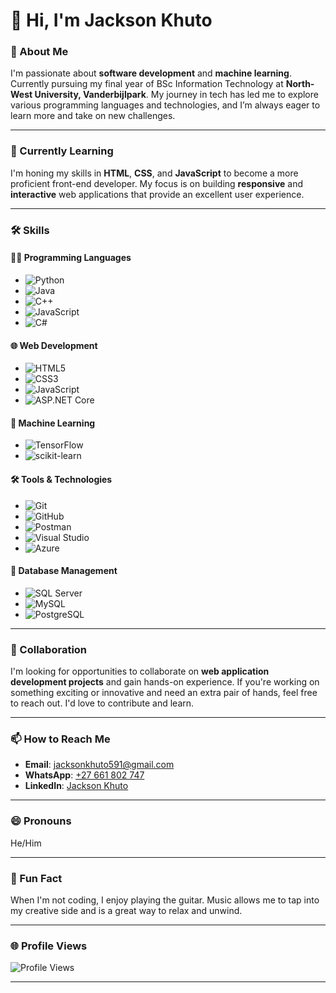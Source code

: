 # 👋 Hi, I'm Jackson Khuto

### 👀 About Me
I'm passionate about **software development** and **machine learning**. Currently pursuing my final year of BSc Information Technology at **North-West University, Vanderbijlpark**. My journey in tech has led me to explore various programming languages and technologies, and I’m always eager to learn more and take on new challenges.

---

### 🌱 Currently Learning
I'm honing my skills in **HTML**, **CSS**, and **JavaScript** to become a more proficient front-end developer. My focus is on building **responsive** and **interactive** web applications that provide an excellent user experience.

---

### 🛠️ Skills

#### 🧑‍💻 Programming Languages
- ![Python](https://img.shields.io/badge/Python-3776AB?style=flat-square&logo=python&logoColor=white)
- ![Java](https://img.shields.io/badge/Java-007396?style=flat-square&logo=java&logoColor=white)
- ![C++](https://img.shields.io/badge/C++-00599C?style=flat-square&logo=c%2B%2B&logoColor=white)
- ![JavaScript](https://img.shields.io/badge/JavaScript-F7DF1E?style=flat-square&logo=javascript&logoColor=black)
- ![C#](https://img.shields.io/badge/C%23-239120?style=flat-square&logo=c-sharp&logoColor=white)

#### 🌐 Web Development
- ![HTML5](https://img.shields.io/badge/HTML5-E34F26?style=flat-square&logo=html5&logoColor=white)
- ![CSS3](https://img.shields.io/badge/CSS3-1572B6?style=flat-square&logo=css3&logoColor=white)
- ![JavaScript](https://img.shields.io/badge/JavaScript-F7DF1E?style=flat-square&logo=javascript&logoColor=black)
- ![ASP.NET Core](https://img.shields.io/badge/ASP.NET_Core-512BD4?style=flat-square&logo=dotnet&logoColor=white)

#### 🤖 Machine Learning
- ![TensorFlow](https://img.shields.io/badge/TensorFlow-FF6F00?style=flat-square&logo=tensorflow&logoColor=white)
- ![scikit-learn](https://img.shields.io/badge/scikit--learn-F7931E?style=flat-square&logo=scikit-learn&logoColor=black)

#### 🛠️ Tools & Technologies
- ![Git](https://img.shields.io/badge/Git-F05032?style=flat-square&logo=git&logoColor=white)
- ![GitHub](https://img.shields.io/badge/GitHub-181717?style=flat-square&logo=github&logoColor=white)
- ![Postman](https://img.shields.io/badge/Postman-FF6C37?style=flat-square&logo=postman&logoColor=white)
- ![Visual Studio](https://img.shields.io/badge/Visual%20Studio-5C2D91?style=flat-square&logo=visual%20studio&logoColor=white)
- ![Azure](https://img.shields.io/badge/Azure-0078D4?style=flat-square&logo=microsoft-azure&logoColor=white)

#### 💾 Database Management
- ![SQL Server](https://img.shields.io/badge/SQL%20Server-CC2927?style=flat-square&logo=microsoft-sql-server&logoColor=white)
- ![MySQL](https://img.shields.io/badge/MySQL-4479A1?style=flat-square&logo=mysql&logoColor=white)
- ![PostgreSQL](https://img.shields.io/badge/PostgreSQL-4169E1?style=flat-square&logo=postgresql&logoColor=white)

---

### 💼 Collaboration
I'm looking for opportunities to collaborate on **web application development projects** and gain hands-on experience. If you're working on something exciting or innovative and need an extra pair of hands, feel free to reach out. I'd love to contribute and learn.

---

### 📫 How to Reach Me
- **Email**: [jacksonkhuto591@gmail.com](mailto:jacksonkhuto591@gmail.com)
- **WhatsApp**: [+27 661 802 747](https://wa.me/27661802747)
- **LinkedIn**: [Jackson Khuto](https://www.linkedin.com/in/jackson-khuto-625360267/)

---

### 😄 Pronouns
He/Him

---

### 🎸 Fun Fact
When I'm not coding, I enjoy playing the guitar. Music allows me to tap into my creative side and is a great way to relax and unwind.

---

### 🌐 Profile Views
![Profile Views](https://visitcount.itsvg.in/api?id=jackson951&label=Profile%20Views&color=0e75b6&icon=5&pretty=true)

---
